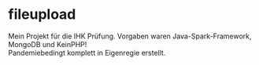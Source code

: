 # fileupload
Mein Projekt für die IHK Prüfung. Vorgaben waren Java-Spark-Framework, MongoDB und KeinPHP!<br> 
Pandemiebedingt komplett in Eigenregie erstellt.
